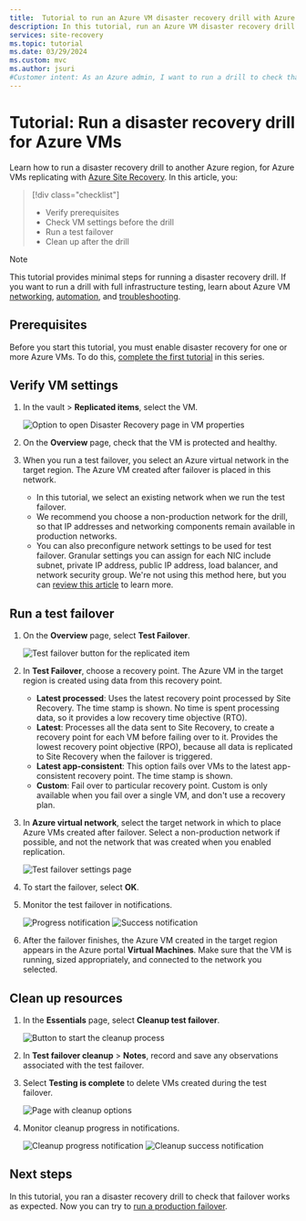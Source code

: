 ```yaml
---
title:  Tutorial to run an Azure VM disaster recovery drill with Azure Site Recovery
description: In this tutorial, run an Azure VM disaster recovery drill to another region using Site Recovery.
services: site-recovery
ms.topic: tutorial
ms.date: 03/29/2024
ms.custom: mvc
ms.author: jsuri
#Customer intent: As an Azure admin, I want to run a drill to check that VM disaster recovery is working.
---
```


# Tutorial: Run a disaster recovery drill for Azure VMs

Learn how to run a disaster recovery drill to another Azure region, for Azure VMs replicating with [Azure Site Recovery](site-recovery-overview.md). In this article, you:

> [!div class="checklist"]
> * Verify prerequisites
> * Check VM settings before the drill
> * Run a test failover
> * Clean up after the drill


> [!NOTE]
> This tutorial provides minimal steps for running a disaster recovery drill. If you want to run a drill with full infrastructure testing,  learn about Azure VM [networking](azure-to-azure-about-networking.md), [automation](azure-to-azure-powershell.md), and [troubleshooting](azure-to-azure-troubleshoot-errors.md).

## Prerequisites

Before you start this tutorial, you must enable disaster recovery for one or more Azure VMs. To do this, [complete the first tutorial](azure-to-azure-tutorial-enable-replication.md) in this series.

## Verify VM settings

1. In the vault > **Replicated items**, select the VM.

    ![Option to open Disaster Recovery page in VM properties](./media/azure-to-azure-tutorial-dr-drill/vm-settings.png)

2. On the **Overview** page, check that the VM is protected and healthy.
3. When you run a test failover, you select an Azure virtual network in the target region. The Azure VM created after failover is placed in this network. 

    - In this tutorial, we select an existing network when we run the test failover.
    - We recommend you choose a non-production network for the drill, so that IP addresses and networking components remain available in production networks.
   - You can also preconfigure network settings to be used for test failover. Granular settings you can assign for each NIC include subnet, private IP address, public IP address, load balancer, and network security group. We're not using this method here, but you can [review this article](azure-to-azure-customize-networking.md#customize-failover-and-test-failover-networking-configurations) to learn more.


## Run a test failover


1. On the **Overview** page, select **Test Failover**.

    
    ![Test failover button for the replicated item](./media/azure-to-azure-tutorial-dr-drill/test-failover-button.png)

2. In **Test Failover**, choose a recovery point. The Azure VM in the target region is created using data from this recovery point.
  
   - **Latest processed**: Uses the latest recovery point processed by Site Recovery. The time stamp is shown. No time is spent processing data, so it provides a low recovery time objective (RTO).
   -  **Latest**: Processes all the data sent to Site Recovery, to create a recovery point for each VM before failing over to it. Provides the lowest recovery point objective (RPO), because all data is replicated to Site Recovery when the failover is triggered.
   - **Latest app-consistent**: This option fails over VMs to the latest app-consistent recovery point. The time stamp is shown.
   - **Custom**: Fail over to particular recovery point. Custom is only available when you fail over a single VM, and don't use a recovery plan.

3. In **Azure virtual network**, select the target network in which to place Azure VMs created after failover. Select a non-production network if possible, and not the network that was created when you enabled replication.

    ![Test failover settings page](./media/azure-to-azure-tutorial-dr-drill/test-failover-settings.png)    

4. To start the failover, select **OK**.
5. Monitor the test failover in notifications.

    ![Progress notification](./media/azure-to-azure-tutorial-dr-drill/notification-start-test-failover.png)
    ![Success notification](./media/azure-to-azure-tutorial-dr-drill/notification-finish-test-failover.png)     


5. After the failover finishes, the Azure VM created in the target region appears in the Azure portal **Virtual Machines**. Make sure that the VM is running, sized appropriately, and connected to the network you selected.

## Clean up resources

1. In the **Essentials** page, select **Cleanup test failover**.

    ![Button to start the cleanup process](./media/azure-to-azure-tutorial-dr-drill/select-cleanup.png)

2. In **Test failover cleanup** > **Notes**, record and save any observations associated with the test failover. 
3. Select **Testing is complete** to delete VMs created during the test failover.

    ![Page with cleanup options](./media/azure-to-azure-tutorial-dr-drill/cleanup-failover.png)

4. Monitor cleanup progress in notifications.

    ![Cleanup progress notification](./media/azure-to-azure-tutorial-dr-drill/notification-start-cleanup.png)
    ![Cleanup success notification](./media/azure-to-azure-tutorial-dr-drill/notification-finish-cleanup.png)

## Next steps

In this tutorial, you ran a disaster recovery drill to check that failover works as expected. Now you can try to [run a production failover](azure-to-azure-tutorial-failover-failback.md).
